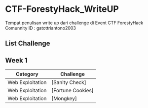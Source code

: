 # CTF-ForestyHack_WriteUP
Tempat penulisan write up dari challenge di Event CTF ForestyHack Comunnity
ID : gatottriantono2003

## List Challenge

## Week 1
| Category | Challenge |
| --- | --- |
| Web Exploitation | [Sanity Check]
| Web Exploitation | [Fortune Cookies]
| Web Exploitation | [Mongkey]

